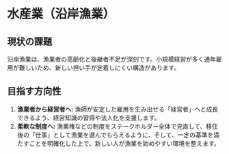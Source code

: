 # 水産業（沿岸漁業）

## 現状の課題
沿岸漁業は、漁業者の高齢化と後継者不足が深刻です。小規模経営が多く通年雇用が難しいため、新しい担い手が定着しにくい構造があります。

## 目指す方向性
1. **漁業者から経営者へ:** 漁師が安定した雇用を生み出せる「経営者」へと成長できるよう、経営知識の習得や法人化を支援します。
2. **柔軟な制度へ:** 漁業権などの制度をステークホルダー全体で見直して、移住後の「仕事」として漁業を選んでもらえるように、そして、一定の基準を満たすことを明確化した上で、新しい人が漁業を始めやすい環境を整えます。